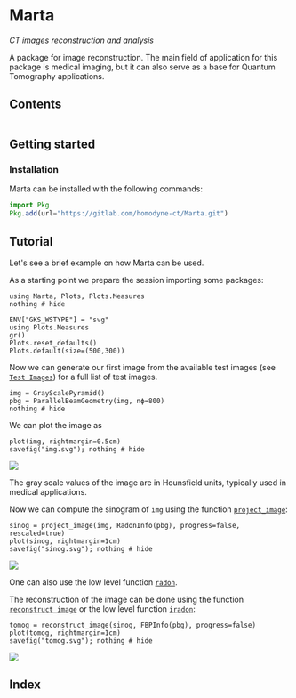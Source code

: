 # Marta

_CT images reconstruction and analysis_

A package for image reconstruction. The main field of
application for this package is medical imaging, but it can
also serve as a base for Quantum Tomography applications.

## Contents

```@contents
```

## Getting started

### Installation

Marta can be installed with the following commands:

```julia
import Pkg
Pkg.add(url="https://gitlab.com/homodyne-ct/Marta.git")
```

## Tutorial

Let's see a brief example on how Marta can be used.

As a starting point we prepare the session importing some
packages:

```@example ex_img
using Marta, Plots, Plots.Measures
nothing # hide
```

```@setup ex_img
ENV["GKS_WSTYPE"] = "svg"
using Plots.Measures
gr()
Plots.reset_defaults()
Plots.default(size=(500,300))
```

Now we can generate our first image from the available test
images (see [`Test Images`](@ref)) for a full list of test
images.

```@example ex_img
img = GrayScalePyramid()
pbg = ParallelBeamGeometry(img, nϕ=800)
nothing # hide
```

We can plot the image as

```@example ex_img
plot(img, rightmargin=0.5cm)
savefig("img.svg"); nothing # hide
```

![](img.svg)

The gray scale values of the image are in Hounsfield units,
typically used in medical applications.

Now we can compute the sinogram of `img` using the function
[`project_image`](@ref):

```@example ex_img
sinog = project_image(img, RadonInfo(pbg), progress=false, rescaled=true)
plot(sinog, rightmargin=1cm)
savefig("sinog.svg"); nothing # hide
```

![](sinog.svg)

One can also use the low level function [`radon`](@ref).

The reconstruction of the image can be done using the
function [`reconstruct_image`](@ref) or the low level
function [`iradon`](@ref):

```@example ex_img
tomog = reconstruct_image(sinog, FBPInfo(pbg), progress=false)
plot(tomog, rightmargin=1cm)
savefig("tomog.svg"); nothing # hide
```

![](tomog.svg)

## Index

```@index
```
